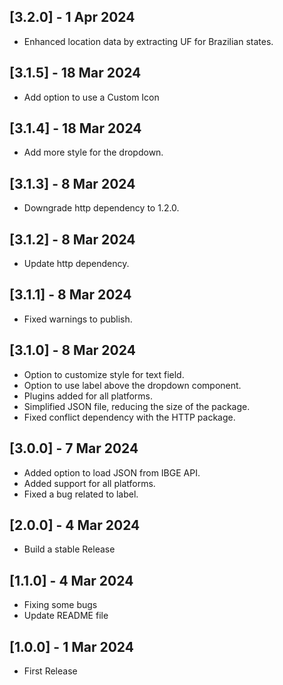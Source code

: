 ## [3.2.0] - 1 Apr 2024

- Enhanced location data by extracting UF for Brazilian states.

## [3.1.5] - 18 Mar 2024

- Add option to use a Custom Icon

## [3.1.4] - 18 Mar 2024

- Add more style for the dropdown.

## [3.1.3] - 8 Mar 2024

- Downgrade http dependency to 1.2.0.

## [3.1.2] - 8 Mar 2024

- Update http dependency.

## [3.1.1] - 8 Mar 2024

- Fixed warnings to publish.

## [3.1.0] - 8 Mar 2024

- Option to customize style for text field.
- Option to use label above the dropdown component.
- Plugins added for all platforms.
- Simplified JSON file, reducing the size of the package.
- Fixed conflict dependency with the HTTP package.

## [3.0.0] - 7 Mar 2024

- Added option to load JSON from IBGE API.
- Added support for all platforms.
- Fixed a bug related to label.

## [2.0.0] - 4 Mar 2024

- Build a stable Release

## [1.1.0] - 4 Mar 2024

- Fixing some bugs
- Update README file

## [1.0.0] - 1 Mar 2024

- First Release
